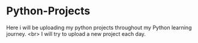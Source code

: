 # Python-Projects
Here i will be uploading my python projects throughout my Python learning journey. &lt;br> I will try to upload a new project each day.
